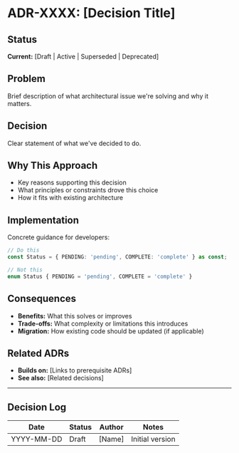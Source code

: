 # ADR-XXXX: [Decision Title]

## Status

**Current:** [Draft | Active | Superseded | Deprecated]

## Problem

Brief description of what architectural issue we're solving and why it matters.

## Decision

Clear statement of what we've decided to do.

## Why This Approach

- Key reasons supporting this decision
- What principles or constraints drove this choice
- How it fits with existing architecture

## Implementation

Concrete guidance for developers:

```typescript
// Do this
const Status = { PENDING: 'pending', COMPLETE: 'complete' } as const;

// Not this
enum Status { PENDING = 'pending', COMPLETE = 'complete' }
```

## Consequences

- **Benefits:** What this solves or improves
- **Trade-offs:** What complexity or limitations this introduces
- **Migration:** How existing code should be updated (if applicable)

## Related ADRs

- **Builds on:** [Links to prerequisite ADRs]
- **See also:** [Related decisions]

---

## Decision Log

| Date | Status | Author | Notes |
|------|--------|--------|-------|
| YYYY-MM-DD | Draft | [Name] | Initial version |
